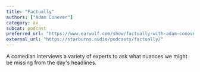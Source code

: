 ```yaml
---
title: "Factually"
authors: ["Adam Conover"]
category: av
subcat: podcast
preferred_url: "https://www.earwolf.com/show/factually-with-adam-conover/"
external_url: "https://starburns.audio/podcasts/factually/"
---
```


A comedian interviews a variety of experts to ask what nuances we might be missing from the day's headlines.
